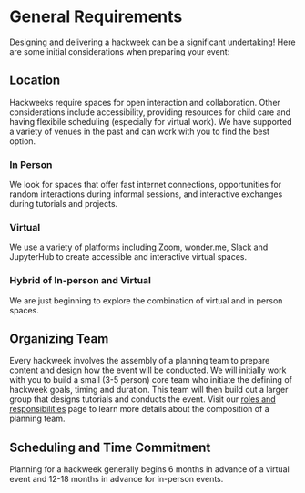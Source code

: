 # General Requirements

Designing and delivering a hackweek can be a significant undertaking! Here are some initial considerations when preparing your event: 

## Location 

Hackweeks require spaces for open interaction and collaboration. Other considerations include  accessibility, providing resources for child care and having flexibile scheduling (especially for virtual work). We have supported a variety of venues in the past and can work with you to find the best option.

### In Person

We look for spaces that offer fast internet connections, opportunities for random interactions during informal sessions, and interactive exchanges during tutorials and projects.

### Virtual 

We use a variety of platforms including Zoom, wonder.me, Slack and JupyterHub to create accessible and interactive virtual spaces.

### Hybrid of In-person and Virtual

We are just beginning to explore the combination of virtual and in person spaces.

## Organizing Team

Every hackweek involves the assembly of a planning team to prepare content and design how the event will be conducted. We will initially work with you to build a small (3-5 person) core team who initiate the defining of hackweek goals, timing and duration. This team will then build out a larger group that designs tutorials and conducts the event. Visit our [roles and responsibilities](services/index) page to learn more details about the composition of a planning team.

## Scheduling and Time Commitment

Planning for a hackweek generally begins 6 months in advance of a virtual event and 12-18 months in advance for in-person events.  


